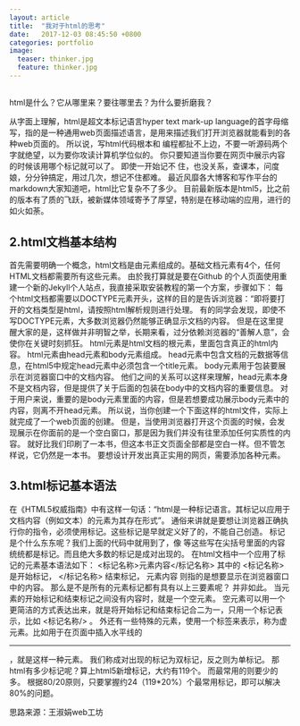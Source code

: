 ```yaml
---
layout: article
title:  "我对于html的思考"
date:   2017-12-03 08:45:50 +0800
categories: portfolio
image:
  teaser: thinker.jpg
  feature: thinker.jpg
---
```

## 
   html是什么？它从哪里来？要往哪里去？为什么要折磨我？

从字面上理解，html是超文本标记语言hyper text mark-up language的首字母缩写，指的是一种通用web页面描述语言，是用来描述我们打开浏览器就能看到的各种web页面的。
所以说，写html代码根本和 编程都扯不上边，不要一听源码两个字就绝望，以为要你攻读计算机学位似的。
你只要知道当你要在网页中展示内容的时候该用哪个标记就可以了。
即使一开始记不 住，也没关系，查课本，问度娘，分分钟搞定，用过几次，想记不住都难。
最近风靡各大博客和写作平台的markdown大家知道吧，html比它复杂不了多少。
目前最新版本是html5，比之前的版本有了质的飞跃，被新媒体领域寄予了厚望，特别是在移动端的应用，进行的如火如荼。

## 2.html文档基本结构

首先需要明确一个概念，html文档是由元素组成的。基础文档元素有4个，任何HTML文档都需要所有这些元素。
由於我打算就是要在Github 的个人页面使用重建一个新的Jekyll个人站点，我直接采取安装教程的第一个方案，步骤如下：
每个html文档都需要以DOCTYPE元素开头，这样的目的是告诉浏览器：“即将要打开的文档类型是html，请按照html解析规则进行处理。
有的同学会发现，即使不写DOCTYPE元素，大多数浏览器仍然能够正确显示文档的内容。
但是在这里提醒大家的是，这样做并非明智之举，长期来看，过分依赖浏览器的“善解人意”，会使你在关键时刻抓狂。
html元素是html文档的根元素，里面包含真正的html内容。
html元素由head元素和body元素组成。
head元素中包含文档的元数据等信息，在html5中规定head元素中必须包含一个title元素。
body元素用于包装要展示在浏览器窗口中的文档内容。
他们之间的关系可以这样来理解，head元素本身不是文档内容，但是提供了关于后面的包装在body中的文档内容的重要信息。
对于用户来说，重要的是body元素里面的内容，但是若想要成功展示body元素中的内容，则离不开head元素。
所以说，当你创建一个下面这样的html文件，实际上就完成了一个web页面的创建。
但是，当使用浏览器打开这个页面的时候，会发现展示在你面前的是一个空白窗口，那是因为我们并没有往里添加任何实质性的内容。
就好比我们印刷了一本书，但这本书正文页面全部都是空白一样。但不管怎样说，它仍然是一本书。
要想设计开发出真正实用的网页，需要添加各种元素。

## 3.html标记基本语法
在《HTML5权威指南》中有这样一句话：“html是一种标记语言。其标记以应用于文档内容（例如文本）的元素为其存在形式”。
通俗来讲就是要想让浏览器正确执行你的指令，必须使用标记。这些标记是早就定义好了的，不能自己创造。
标记是个什么东东呢？我们上面的代码中就用到了，像 <html>  <head>  <body> 等这些写在尖括号里面的内容统统都是标记。而且绝大多数的标记是成对出现的。
在html文档中一个应用了标记的元素基本语法如下：
<标记名称>元素内容</标记名称>
其中的  <标记名称> 是开始标记， </标记名称> 结束标记， 元素内容 则指的是想要显示在浏览器窗口中的内容。
那么是不是所有的元素标记都有具有以上三要素呢？
并非如此。
当元素的开始标记和结束标记之间没有内容时，就是一个空元素。
空元素可以用一个更简洁的方式表达出来，就是将开始标记和结束标记合二为一，只用一个标记表示，比如 <标记名称/> 。
外还有一些特殊的元素，使用一个标签来表示，称为虚元素。比如用于在页面中插入水平线的 <hr> ，就是这样一种元素。
我们称成对出现的标记为双标记，反之则为单标记。
那html有多少标记呢？算上html5新增标记，大约有119个。
而最常用的则要少的多。
根据80/20原则，只要掌握约24（119*20%）个最常用标记，即可以解决80%的问题。

思路来源：王淑娟web工坊